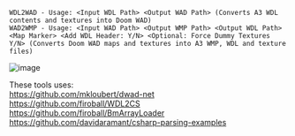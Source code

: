 `WDL2WAD - Usage: <Input WDL Path> <Output WAD Path> (Converts A3 WDL contents and textures into Doom WAD)`<br>
`WAD2WMP - Usage: <Input WAD Path> <Output WMP Path> <Output WDL Path> <Map Marker> <Add WDL Header: Y/N> <Optional: Force Dummy Textures Y/N> (Converts Doom WAD maps and textures into A3 WMP, WDL and texture files)`

![image](https://github.com/user-attachments/assets/b05e096d-cd54-4824-a275-dbde2e09035f)

These tools uses:<br>
https://github.com/mkloubert/dwad-net<br>
https://github.com/firoball/WDL2CS<br>
https://github.com/firoball/BmArrayLoader<br>
https://github.com/davidaramant/csharp-parsing-examples<bR>
